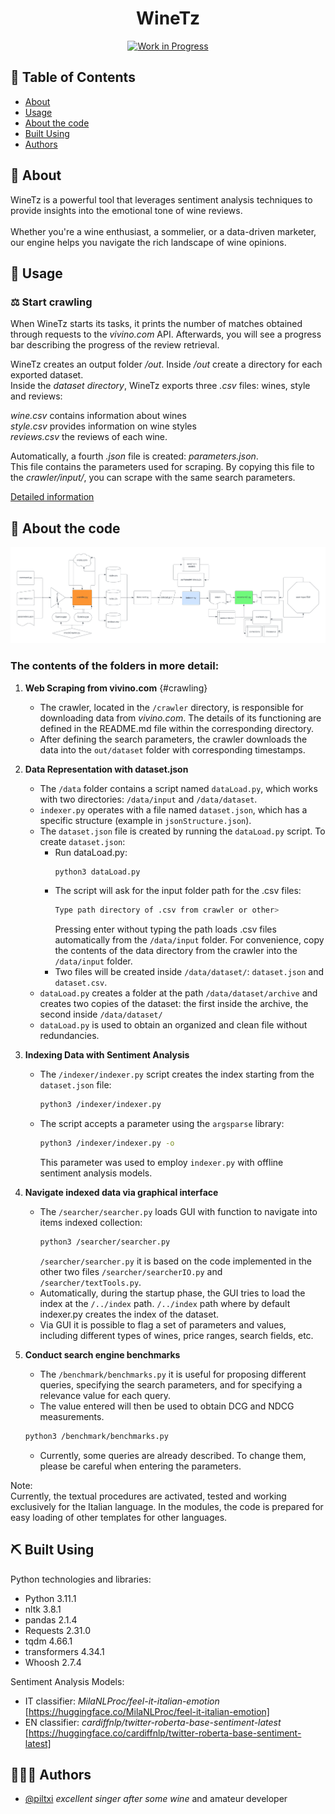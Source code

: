 <h1 align="center">WineTz</h1>

<div align="center">

[![Work in Progress](https://img.shields.io/badge/status-work_in_progress-yellow.svg)](https://shields.io/)

</div>

## 📝 Table of Contents

- [About](#about)
- [Usage](#usage)
- [About the code](#Code)
- [Built Using](#built_using)
- [Authors](#authors)

## 🍇 About <a name = "about"></a> 

WineTz is a powerful tool that leverages sentiment analysis techniques to provide insights into the emotional tone of wine reviews. 
<br><br>
Whether you're a wine enthusiast, a sommelier, or a data-driven marketer, our engine helps you navigate the rich landscape of wine opinions.

<!-- ![Repo Diagram](crop2.png) -->

## 🎈 Usage <a name="usage"></a>

### ⚖️ Start crawling
When WineTz starts its tasks, it prints the number of matches obtained through requests to the *vivino.com* API.
Afterwards, you will see a progress bar describing the progress of the review retrieval.

WineTz creates an output folder */out*. Inside */out* create a directory for each exported dataset.<br>
Inside the *dataset directory*, WineTz exports three *.csv* files: wines, style and reviews:

*wine.csv* contains information about wines <br> *style.csv* provides information on wine styles <br> *reviews.csv* the reviews of each wine.

Automatically, a fourth *.json* file is created: *parameters.json*.<br>
This file contains the parameters used for scraping. By copying this file to the *crawler/input/*, you can scrape with the same search parameters.

[Detailed information](crawler/README.md)

## 🚀 About the code <a name = "Code"></a>

![Diagramma del Progetto](crop2.png)

### The contents of the folders in more detail:

1. **Web Scraping from vivino.com** {#crawling}
   - The crawler, located in the `/crawler` directory, is responsible for downloading data from *vivino.com*. The details of its functioning are defined in the README.md file within the corresponding directory.
   - After defining the search parameters, the crawler downloads the data into the `out/dataset` folder with corresponding timestamps.

2. **Data Representation with dataset.json**
   - The `/data` folder contains a script named `dataLoad.py`, which works with two directories: `/data/input` and `/data/dataset`.
   - `indexer.py` operates with a file named `dataset.json`, which has a specific structure (example in `jsonStructure.json`).
   - The `dataset.json` file is created by running the `dataLoad.py` script. To create `dataset.json`:
     - Run dataLoad.py:
       ```bash
       python3 dataLoad.py
       ```
     - The script will ask for the input folder path for the .csv files:
       ```bash
       Type path directory of .csv from crawler or other> 
       ```
       Pressing enter without typing the path loads .csv files automatically from the `/data/input` folder.
       For convenience, copy the contents of the data directory from the crawler into the `/data/input` folder.
     - Two files will be created inside `/data/dataset/`: `dataset.json` and `dataset.csv`.
   - `dataLoad.py` creates a folder at the path `/data/dataset/archive` and creates two copies of the dataset: the first inside the archive, the second inside `/data/dataset/`
   - `dataLoad.py` is used to obtain an organized and clean file without redundancies.

3. **Indexing Data with Sentiment Analysis**
   - The `/indexer/indexer.py` script creates the index starting from the `dataset.json` file:
     ```bash
     python3 /indexer/indexer.py
     ```
   - The script accepts a parameter using the `argsparse` library:
     ```bash
     python3 /indexer/indexer.py -o
     ```
     This parameter was used to employ `indexer.py` with offline sentiment analysis models.

4. **Navigate indexed data via graphical interface**
   - The `/searcher/searcher.py` loads GUI with function to navigate into items indexed collection:
     ```bash
     python3 /searcher/searcher.py
     ```
        `/searcher/searcher.py` it is based on the code implemented in the other two files `/searcher/searcherIO.py` and `/searcher/textTools.py`. <br>
    - Automatically, during the startup phase, the GUI tries to load the index at the `/../index` path.
         `/../index` path where by default indexer.py creates the index of the dataset.<br>
    - Via GUI it is possible to flag a set of parameters and values, including different types of wines, price ranges, search fields, etc.

5. **Conduct search engine benchmarks**
    - The `/benchmark/benchmarks.py` it is useful for proposing different queries, specifying the search parameters, and for specifying a relevance value for each query.
    - The value entered will then be used to obtain DCG and NDCG measurements.
     ```bash
     python3 /benchmark/benchmarks.py
     ```
    - Currently, some queries are already described. To change them, please be careful when entering the parameters.


Note: <br>
Currently, the textual procedures are activated, tested and working exclusively for the Italian language.
In the modules, the code is prepared for easy loading of other templates for other languages.

## ⛏️ Built Using <a name = "built_using"></a>
Python technologies and libraries:
- Python 3.11.1 
- nltk 3.8.1
- pandas 2.1.4
- Requests 2.31.0
- tqdm 4.66.1
- transformers 4.34.1
- Whoosh 2.7.4

Sentiment Analysis Models:
    
- IT classifier: *MilaNLProc/feel-it-italian-emotion* [https://huggingface.co/MilaNLProc/feel-it-italian-emotion]
- EN classifier: *cardiffnlp/twitter-roberta-base-sentiment-latest* [https://huggingface.co/cardiffnlp/twitter-roberta-base-sentiment-latest]

## 👨🏻‍🔬 Authors <a name = "authors"></a>

- [@piltxi](https://github.com/Piltxi/) *excellent singer after some wine* and amateur developer
